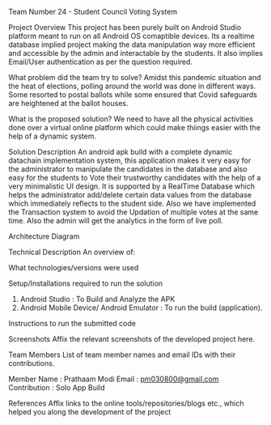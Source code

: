 
Team Number 24 - Student Council Voting System

Project Overview
This project has been purely built on Android Studio platform meant to run on all Android OS comaptible devices. Its a realtime database implied project making the data manipulation way more efficient and accessible by the admin and interactable by the students. It also implies Email/User authentication as per the question required.

What problem did the team try to solve?
Amidst this pandemic situation and the heat of elections, polling around the world was done in different ways. Some resorted to postal ballots while some ensured that Covid
safeguards are heightened at the ballot houses.

What is the proposed solution?
We need to have all the physical activities done over a virtual online platform which could make thiings easier with the help of a dynamic system.

Solution Description
An android apk build with a complete dynamic datachain implementation system, this application makes it very easy for the administrator to manipulate the candidates in the database and also easy for the students to Vote their trustworthy candidates with the help of a very minimalistic UI design. It is supported by a RealTime Database which helps the administrator add/delete certain data values from the database which immediately reflects to the student side. Also we have implemented the Transaction system to avoid the Updation of multiple votes at the same time. Also the admin will get the analytics in the form of live poll. 


Architecture Diagram


Technical Description
An overview of:

What technologies/versions were used

Setup/Installations required to run the solution
1. Android Studio : To Build and Analyze the APK
2. Android Mobile Device/ Android Emulator : To run the build (application).

Instructions to run the submitted code

Screenshots
Affix the relevant screenshots of the developed project here.

Team Members
List of team member names and email IDs with their contributions.

Member Name : Prathaam Modi
Email : pm030800@gmail.com	
Contribution : Solo App Build

References
Affix links to the online tools/repositories/blogs etc., which helped you along the development of the project
